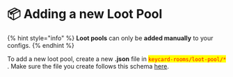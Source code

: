# 📦 Adding a new Loot Pool

{% hint style="info" %}
**Loot pools** can only be **added manually** to your configs.
{% endhint %}

To add a new loot pool, create a new **.json** file in <mark style="color:red;">`keycard-rooms/loot-pool/*`</mark> . Make sure the file you create follows this schema [here](structure-of-configurations-schema.md#loot-pool-structure).

